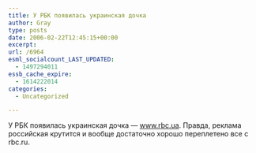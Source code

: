 ```yaml
---
title: У РБК появилась украинская дочка
author: Gray
type: posts
date: 2006-02-22T12:45:15+00:00
excerpt:
url: /6964
esml_socialcount_LAST_UPDATED:
  - 1497294011
essb_cache_expire:
  - 1614222014
categories:
  - Uncategorized

---
```








У РБК появилась украинская дочка &#8212; <a href="http://www.rbc.ua/" target="_blank">www.rbc.ua</a>. Правда, реклама российская крутится и вообще достаточно хорошо переплетено все с rbc.ru.